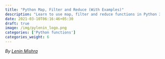 ```yaml
---
title: "Python Map, Filter and Reduce (With Examples)"
description: "Learn to use map, filter and reduce functions in Python 3 with examples."
date: 2021-03-10T06:16:46+05:30
draft: true
image: /img/pylenin_logo.png
categories: ['Python functions']
categories_weight: 6
---
```

<div class="sharethis-inline-follow-buttons"></div>

*By [Lenin Mishra](https://www.pylenin.com/authors/#lenin-mishra)*

